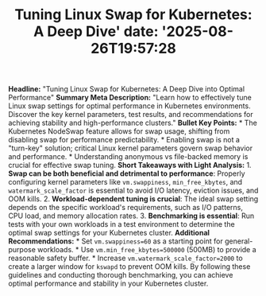 ﻿---
title: "Tuning Linux Swap for Kubernetes: A Deep Dive'
date: '2025-08-26T19:57:28"
category: "Markets"
summary: ""
slug: "tuning linux swap for kubernetes a deep dive"
source_urls:
  - "https://kubernetes.io/blog/2025/08/19/tuning-linux-swap-for-kubernetes-a-deep-dive/"
seo:
  title: "Tuning Linux Swap for Kubernetes: A Deep Dive | Hash n Hedge'
  description: '"
  keywords: ["news", "markets", "brief"]
---
**Headline:** "Tuning Linux Swap for Kubernetes: A Deep Dive into Optimal Performance"  **Summary Meta Description:** "Learn how to effectively tune Linux swap settings for optimal performance in Kubernetes environments. Discover the key kernel parameters, test results, and recommendations for achieving stability and high-performance clusters."  **Bullet Key Points:**  * The Kubernetes NodeSwap feature allows for swap usage, shifting from disabling swap for performance predictability. * Enabling swap is not a "turn-key" solution; critical Linux kernel parameters govern swap behavior and performance. * Understanding anonymous vs file-backed memory is crucial for effective swap tuning.  **Short Takeaways with Light Analysis:**  1. **Swap can be both beneficial and detrimental to performance**: Properly configuring kernel parameters like `vm.swappiness`, `min_free_kbytes`, and `watermark_scale_factor` is essential to avoid I/O latency, eviction issues, and OOM kills. 2. **Workload-dependent tuning is crucial**: The ideal swap setting depends on the specific workload's requirements, such as I/O patterns, CPU load, and memory allocation rates. 3. **Benchmarking is essential**: Run tests with your own workloads in a test environment to determine the optimal swap settings for your Kubernetes cluster.  **Additional Recommendations:**  * Set `vm.swappiness=60` as a starting point for general-purpose workloads. * Use `vm.min_free_kbytes=500000` (500MB) to provide a reasonable safety buffer. * Increase `vm.watermark_scale_factor=2000` to create a larger window for `kswapd` to prevent OOM kills.  By following these guidelines and conducting thorough benchmarking, you can achieve optimal performance and stability in your Kubernetes cluster. 
